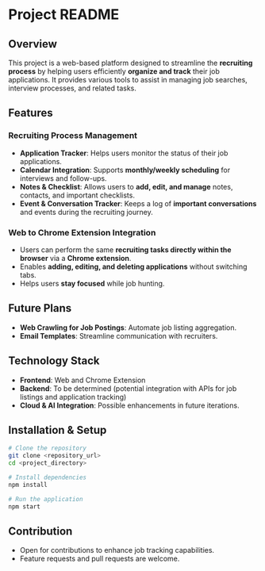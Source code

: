 # Project README

## Overview  
This project is a web-based platform designed to streamline the **recruiting process** by helping users efficiently **organize and track** their job applications. It provides various tools to assist in managing job searches, interview processes, and related tasks.  

## Features  

### Recruiting Process Management  
- **Application Tracker**: Helps users monitor the status of their job applications.  
- **Calendar Integration**: Supports **monthly/weekly scheduling** for interviews and follow-ups.  
- **Notes & Checklist**: Allows users to **add, edit, and manage** notes, contacts, and important checklists.  
- **Event & Conversation Tracker**: Keeps a log of **important conversations** and events during the recruiting journey.  

### Web to Chrome Extension Integration  
- Users can perform the same **recruiting tasks directly within the browser** via a **Chrome extension**.  
- Enables **adding, editing, and deleting applications** without switching tabs.  
- Helps users **stay focused** while job hunting.  

## Future Plans  
- **Web Crawling for Job Postings**: Automate job listing aggregation.  
- **Email Templates**: Streamline communication with recruiters.  

## Technology Stack  
- **Frontend**: Web and Chrome Extension  
- **Backend**: To be determined (potential integration with APIs for job listings and application tracking)  
- **Cloud & AI Integration**: Possible enhancements in future iterations.  

## Installation & Setup  
```sh
# Clone the repository  
git clone <repository_url>  
cd <project_directory>  

# Install dependencies  
npm install  

# Run the application  
npm start  
```

## Contribution  
- Open for contributions to enhance job tracking capabilities.  
- Feature requests and pull requests are welcome.  
